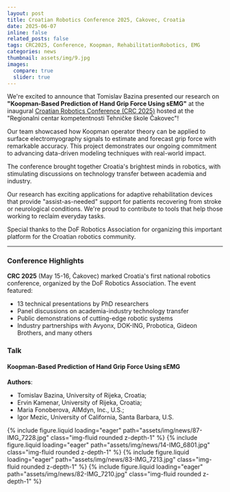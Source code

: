 ```yaml
---
layout: post
title: Croatian Robotics Conference 2025, Cakovec, Croatia
date: 2025-06-07
inline: false
related_posts: false
tags: CRC2025, Conference, Koopman, RehabilitationRobotics, EMG
categories: news
thumbnail: assets/img/9.jpg
images:
  compare: true
  slider: true
---
```


We're excited to announce that Tomislav Bazina presented our research on **"Koopman-Based Prediction of Hand Grip Force Using sEMG"** at the inaugural <a href="https://www.dof-crc.hr/">Croatian Robotics Conference (CRC 2025)</a> hosted at the "Regionalni centar kompetentnosti Tehničke škole Čakovec"!

Our team showcased how Koopman operator theory can be applied to surface electromyography signals to estimate and forecast grip force with remarkable accuracy. This project demonstrates our ongoing commitment to advancing data-driven modeling techniques with real-world impact.

The conference brought together Croatia's brightest minds in robotics, with stimulating discussions on technology transfer between academia and industry.

Our research has exciting applications for adaptive rehabilitation devices that provide "assist-as-needed" support for patients recovering from stroke or neurological conditions. We're proud to contribute to tools that help those working to reclaim everyday tasks.

Special thanks to the DoF Robotics Association for organizing this important platform for the Croatian robotics community.

---

### Conference Highlights

**CRC 2025** (May 15-16, Čakovec) marked Croatia's first national robotics conference, organized by the DoF Robotics Association. The event featured:

- 13 technical presentations by PhD researchers
- Panel discussions on academia-industry technology transfer
- Public demonstrations of cutting-edge robotic systems
- Industry partnerships with Avyonx, DOK-ING, Probotica, Gideon Brothers,
  and many others

### Talk

#### Koopman-Based Prediction of Hand Grip Force Using sEMG

**Authors**:

- Tomislav Bazina, University of Rijeka, Croatia;
- Ervin Kamenar, University of Rijeka, Croatia;
- Maria Fonoberova, AIMdyn, Inc., U.S.;
- Igor Mezic, University of California, Santa Barbara, U.S.

<swiper-container keyboard="true" navigation="true" pagination="true" pagination-clickable="true" pagination-dynamic-bullets="true" rewind="true">
  <swiper-slide>{% include figure.liquid loading="eager" path="assets/img/news/87-IMG_7228.jpg" class="img-fluid rounded z-depth-1" %}</swiper-slide>
  <swiper-slide>{% include figure.liquid loading="eager" path="assets/img/news/14-IMG_6801.jpg" class="img-fluid rounded z-depth-1" %}</swiper-slide>
  <swiper-slide>{% include figure.liquid loading="eager" path="assets/img/news/83-IMG_7213.jpg" class="img-fluid rounded z-depth-1" %}</swiper-slide>
  <swiper-slide>{% include figure.liquid loading="eager" path="assets/img/news/82-IMG_7210.jpg" class="img-fluid rounded z-depth-1" %}</swiper-slide>
</swiper-container>
